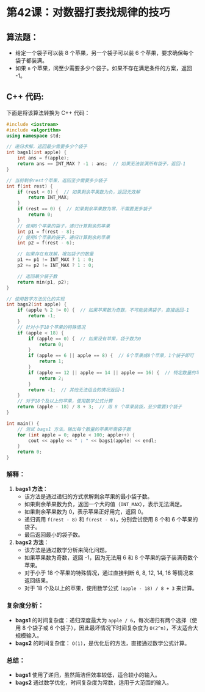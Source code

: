 # **第42课：对数器打表找规律的技巧**

## 算法题：

- 给定一个袋子可以装 8 个苹果，另一个袋子可以装 6 个苹果，要求确保每个袋子都装满。
- 如果 `n` 个苹果，问至少需要多少个袋子。如果不存在满足条件的方案，返回 -1。

## C++ 代码:

下面是将该算法转换为 C++ 代码：

```cpp
#include <iostream>
#include <algorithm>
using namespace std;

// 递归求解，返回最少需要多少个袋子
int bags1(int apple) {
    int ans = f(apple);
    return ans == INT_MAX ? -1 : ans;  // 如果无法装满所有袋子，返回-1
}

// 当前剩余rest个苹果，返回至少需要多少袋子
int f(int rest) {
    if (rest < 0) {  // 如果剩余苹果数为负，返回无效解
        return INT_MAX;
    }
    if (rest == 0) {  // 如果剩余苹果数为零，不需要更多袋子
        return 0;
    }
    // 使用8个苹果的袋子，递归计算剩余的苹果
    int p1 = f(rest - 8);
    // 使用6个苹果的袋子，递归计算剩余的苹果
    int p2 = f(rest - 6);

    // 如果存在有效解，增加袋子的数量
    p1 += p1 != INT_MAX ? 1 : 0;
    p2 += p2 != INT_MAX ? 1 : 0;

    // 返回最少袋子数
    return min(p1, p2);
}

// 使用数学方法优化的实现
int bags2(int apple) {
    if (apple % 2 != 0) {  // 如果苹果数为奇数，不可能装满袋子，直接返回-1
        return -1;
    }
    // 针对小于18个苹果的特殊情况
    if (apple < 18) {
        if (apple == 0) {  // 如果没有苹果，袋子数为0
            return 0;
        }
        if (apple == 6 || apple == 8) {  // 6个苹果或8个苹果，1个袋子即可
            return 1;
        }
        if (apple == 12 || apple == 14 || apple == 16) {  // 特定数量的苹果需要2个袋子
            return 2;
        }
        return -1;  // 其他无法组合的情况返回-1
    }
    // 对于18个及以上的苹果，使用数学公式计算
    return (apple - 18) / 8 + 3;  // 用 8 个苹果装袋，至少需要3个袋子
}

int main() {
    // 测试 bags1 方法，输出每个数量的苹果所需袋子数
    for (int apple = 0; apple < 100; apple++) {
        cout << apple << " : " << bags1(apple) << endl;
    }
    return 0;
}
```

### 解释：

1. **bags1 方法**：
   - 该方法是通过递归的方式求解剩余苹果的最小袋子数。
   - 如果剩余苹果数为负，返回一个大的值（`INT_MAX`），表示无法满足。
   - 如果剩余苹果数为 0，表示苹果正好用完，返回 0。
   - 递归调用 `f(rest - 8)` 和 `f(rest - 6)`，分别尝试使用 8 个和 6 个苹果的袋子。
   - 最后返回最小的袋子数。
2. **bags2 方法**：
   - 该方法是通过数学分析来简化问题。
   - 如果苹果数为奇数，返回 -1，因为无法用 6 和 8 个苹果的袋子装满奇数个苹果。
   - 对于小于 18 个苹果的特殊情况，通过直接判断 6, 8, 12, 14, 16 等情况来返回结果。
   - 对于 18 个及以上的苹果，使用数学公式 `(apple - 18) / 8 + 3` 来计算。

### 复杂度分析：

- **bags1** 的时间复杂度：递归深度最大为 `apple / 6`，每次递归有两个选择（使用 8 个袋子或 6 个袋子），因此最坏情况下时间复杂度为 `O(2^n)`，不太适合大规模输入。
- **bags2** 的时间复杂度： `O(1)`，是优化后的方法，直接通过数学公式计算。

### 总结：

- **bags1** 使用了递归，虽然简洁但效率较低，适合较小的输入。
- **bags2** 通过数学优化，时间复杂度为常数，适用于大范围的输入。